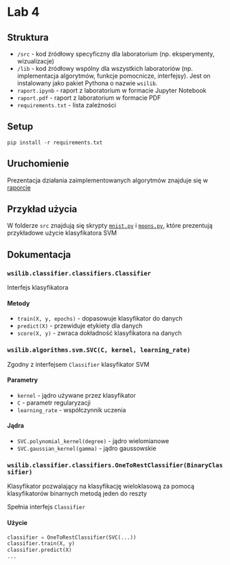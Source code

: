 # Lab 4

## Struktura

* `/src` - kod źródłowy specyficzny dla laboratorium (np. eksperymenty, wizualizacje)
* `/lib` - kod źródłowy wspólny dla wszystkich laboratoriów (np. implementacja algorytmów, funkcje pomocnicze,
  interfejsy). Jest on instalowany jako pakiet Pythona o nazwie `wsilib`.
* `raport.ipynb` - raport z laboratorium w formacie Jupyter Notebook
* `raport.pdf` - raport z laboratorium w formacie PDF
* `requirements.txt` - lista zależności

## Setup

`pip install -r requirements.txt`

## Uruchomienie

Prezentacja działania zaimplementowanych algorytmów znajduje się w [raporcie](raport.ipynb)

## Przykład użycia

W folderze `src` znajdują się skrypty [`mnist.py`](src/mnist.py) i [`moons.py`](src/moons.py), które prezentują
przykładowe użycie klasyfikatora SVM

## Dokumentacja

### `wsilib.classifier.classifiers.Classifier`

Interfejs klasyfikatora

#### Metody

* `train(X, y, epochs)` - dopasowuje klasyfikator do danych
* `predict(X)` - przewiduje etykiety dla danych
* `score(X, y)` - zwraca dokładność klasyfikatora na danych

### `wsilib.algorithms.svm.SVC(C, kernel, learning_rate)`

Zgodny z interfejsem `Classifier` klasyfikator SVM

#### Parametry

* `kernel` - jądro używane przez klasyfikator
* `C` - parametr regularyzacji
* `learning_rate` - współczynnik uczenia

#### Jądra

* `SVC.polynomial_kernel(degree)` - jądro wielomianowe
* `SVC.gaussian_kernel(gamma)` - jądro gaussowskie

### `wsilib.classifier.classifiers.OneToRestClassifier(BinaryClassifier)`

Klasyfikator pozwalający na klasyfikację wieloklasową za pomocą klasyfikatorów binarnych metodą jeden do reszty

Spełnia interfejs `Classifier`

#### Użycie

```python
classifier = OneToRestClassifier(SVC(...))
classifier.train(X, y)
classifier.predict(X)
...
```
